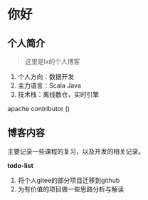 # 你好

## 个人简介

> 这里是lx的个人博客

1. 个人方向：数据开发
2. 主力语言：Scala Java
3. 技术栈：离线数仓，实时引擎

apache contributor ()

## 博客内容

主要记录一些课程的复习，以及开发的相关记录。

**todo-list**

1. 将个人gitee的部分项目迁移到github
2. 为有价值的项目做一些思路分析与解读
